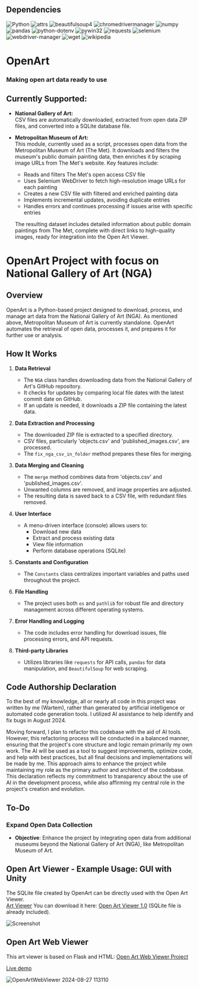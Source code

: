 ## Dependencies

![Python](https://img.shields.io/badge/Python-3776AB?style=flat&logo=python&logoColor=white)
![attrs](https://img.shields.io/badge/attrs-24.2.0-31C754?style=flat&logo=python&logoColor=white)
![beautifulsoup4](https://img.shields.io/badge/beautifulsoup4-4.12.3-8CA1AF?style=flat&logo=python&logoColor=white)
![chromedrivermanager](https://img.shields.io/badge/chromedrivermanager-0.0.1-4285F4?style=flat&logo=google-chrome&logoColor=white)
![numpy](https://img.shields.io/badge/numpy-2.0.1-013243?style=flat&logo=numpy&logoColor=white)
![pandas](https://img.shields.io/badge/pandas-2.2.2-150458?style=flat&logo=pandas&logoColor=white)
![python-dotenv](https://img.shields.io/badge/python--dotenv-1.0.1-2F9331?style=flat&logo=python&logoColor=white)
![pywin32](https://img.shields.io/badge/pywin32-306-0078D6?style=flat&logo=windows&logoColor=white)
![requests](https://img.shields.io/badge/requests-2.32.3-2C8EBB?style=flat&logo=python&logoColor=white)
![selenium](https://img.shields.io/badge/selenium-4.23.1-43B02A?style=flat&logo=selenium&logoColor=white)
![webdriver-manager](https://img.shields.io/badge/webdriver--manager-4.0.2-4285F4?style=flat&logo=google-chrome&logoColor=white)
![wget](https://img.shields.io/badge/wget-3.2-00ADD8?style=flat&logo=gnu&logoColor=white)
![wikipedia](https://img.shields.io/badge/wikipedia-1.4.0-000000?style=flat&logo=wikipedia&logoColor=white)

# OpenArt
### Making open art data ready to use

## Currently Supported:

- **National Gallery of Art:**  
  CSV files are automatically downloaded, extracted from open data ZIP files, and converted into a SQLite database file.

- **Metropolitan Museum of Art:**  
  This module, currently used as a script, processes open data from the Metropolitan Museum of Art (The Met). It downloads and filters the museum's public domain painting data, then enriches it by scraping image URLs from The Met's website. Key features include:
  
  - Reads and filters The Met's open access CSV file
  - Uses Selenium WebDriver to fetch high-resolution image URLs for each painting
  - Creates a new CSV file with filtered and enriched painting data
  - Implements incremental updates, avoiding duplicate entries
  - Handles errors and continues processing if issues arise with specific entries
  
  The resulting dataset includes detailed information about public domain paintings from The Met, complete with direct links to high-quality images, ready for integration into the Open Art Viewer.


# OpenArt Project with focus on National Gallery of Art (NGA)

## Overview
OpenArt is a Python-based project designed to download, process, and manage art data from the National Gallery of Art (NGA). As mentioned above, Metropolitan Museum of Art is currently standalone. 
OpenArt automates the retrieval of open data, processes it, and prepares it for further use or analysis.

## How It Works

1. **Data Retrieval**
   - The `NGA` class handles downloading data from the National Gallery of Art's GitHub repository.
   - It checks for updates by comparing local file dates with the latest commit date on GitHub.
   - If an update is needed, it downloads a ZIP file containing the latest data.

2. **Data Extraction and Processing**
   - The downloaded ZIP file is extracted to a specified directory.
   - CSV files, particularly 'objects.csv' and 'published_images.csv', are processed.
   - The `fix_nga_csv_in_folder` method prepares these files for merging.

3. **Data Merging and Cleaning**
   - The `merge` method combines data from 'objects.csv' and 'published_images.csv'.
   - Unwanted columns are removed, and image properties are adjusted.
   - The resulting data is saved back to a CSV file, with redundant files removed.

4. **User Interface**
   - A menu-driven interface (console) allows users to:
     - Download new data
     - Extract and process existing data
     - View file information
     - Perform database operations (SQLite)

5. **Constants and Configuration**
   - The `Constants` class centralizes important variables and paths used throughout the project.

6. **File Handling**
   - The project uses both `os` and `pathlib` for robust file and directory management across different operating systems.

7. **Error Handling and Logging**
   - The code includes error handling for download issues, file processing errors, and API requests.

8. **Third-party Libraries**
   - Utilizes libraries like `requests` for API calls, `pandas` for data manipulation, and `BeautifulSoup` for web scraping.

## Code Authorship Declaration
To the best of my knowledge, all or nearly all code in this project was written by me (Wartem), rather than generated by artificial intelligence or automated code generation tools. I utilized AI assistance to help identify and fix bugs in August 2024.

Moving forward, I plan to refactor this codebase with the aid of AI tools. However, this refactoring process will be conducted in a balanced manner, ensuring that the project's core structure and logic remain primarily my own work. The AI will be used as a tool to suggest improvements, optimize code, and help with best practices, but all final decisions and implementations will be made by me. This approach aims to enhance the project while maintaining my role as the primary author and architect of the codebase.
This declaration reflects my commitment to transparency about the use of AI in the development process, while also affirming my central role in the project's creation and evolution.

## To-Do
### Expand Open Data Collection
- **Objective**: Enhance the project by integrating open data from additional museums beyond the National Gallery of Art (NGA), like Metropolitan Museum of Art. 

## Open Art Viewer - Example Usage: GUI with Unity
The SQLite file created by OpenArt can be directly used with the Open Art Viewer.  
[Art Viewer](https://sites.google.com/view/wartem/art-viewer)
You can download it here: [Open Art Viewer 1.0](https://wartem.net/files/OpenArtViewer%201.0.zip) (SQLite file is already included).


![Screenshot](https://github.com/user-attachments/assets/ac6bfd24-6198-4d5f-af97-cc5a05e05125)

## Open Art Web Viewer
This art viewer is based on Flask and HTML:
[Open Art Web Viewer Project](https://github.com/Wartem/open_art_web_viewer_lite)

[Live demo](https://open-art-web-viewer-lite-fef64c62288d.herokuapp.com/)


![OpenArtWebViewer 2024-08-27 113110](https://github.com/user-attachments/assets/c0c933b4-785b-4dbd-ba7a-3d3252b5cd27)
